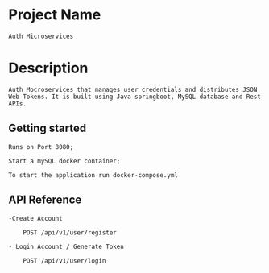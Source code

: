 # Project Name
    Auth Microservices
# Description
    Auth Mocroservices that manages user credentials and distributes JSON Web Tokens. It is built using Java springboot, MySQL database and Rest APIs.
## Getting started
    Runs on Port 8080;

    Start a mySQL docker container;

    To start the application run docker-compose.yml

## API Reference
    -Create Account

        POST /api/v1/user/register

    - Login Account / Generate Token

        POST /api/v1/user/login

    